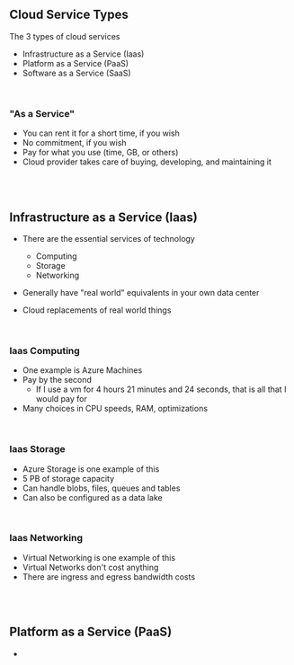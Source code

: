 ## Cloud Service Types

The 3 types of cloud services

- Infrastructure as a Service (Iaas)
- Platform as a Service (PaaS)
- Software as a Service (SaaS)

<br>

### "As a Service"

- You can rent it for a short time, if you wish
- No commitment, if you wish
- Pay for what you use (time, GB, or others)
- Cloud provider takes care of buying, developing, and maintaining it

<br>
<br>

## Infrastructure as a Service (Iaas)

- There are the essential services of technology
  - Computing
  - Storage
  - Networking

- Generally have "real world" equivalents in your own data center
- Cloud replacements of real world things

<br>

### Iaas Computing

- One example is Azure Machines
- Pay by the second
  - If I use a vm for 4 hours 21 minutes and 24 seconds, that is all that I would pay for
- Many choices in CPU speeds, RAM, optimizations

<br>

### Iaas Storage

- Azure Storage is one example of this
- 5 PB of storage capacity
- Can handle blobs, files, queues and tables
- Can also be configured as a data lake

<br>

### Iaas Networking

- Virtual Networking is one example of this
- Virtual Networks don't cost anything
- There are ingress and egress bandwidth costs


<br>
<br>


## Platform as a Service (PaaS)

- 


